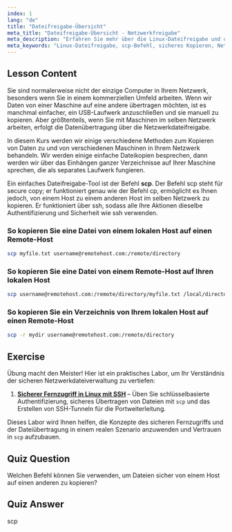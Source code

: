 ```yaml
---
index: 1
lang: "de"
title: "Dateifreigabe-Übersicht"
meta_title: "Dateifreigabe-Übersicht - Netzwerkfreigabe"
meta_description: "Erfahren Sie mehr über die Linux-Dateifreigabe und den Befehl secure copy (scp). Übertragen Sie Dateien zwischen Hosts in Ihrem Netzwerk. Beginnen Sie mit diesem anfängerfreundlichen Leitfaden!"
meta_keywords: "Linux-Dateifreigabe, scp-Befehl, sicheres Kopieren, Netzwerkdateitransfer, Linux-Tutorial, Linux für Anfänger, Linux-Leitfaden"
---
```


## Lesson Content

Sie sind normalerweise nicht der einzige Computer in Ihrem Netzwerk, besonders wenn Sie in einem kommerziellen Umfeld arbeiten. Wenn wir Daten von einer Maschine auf eine andere übertragen möchten, ist es manchmal einfacher, ein USB-Laufwerk anzuschließen und sie manuell zu kopieren. Aber größtenteils, wenn Sie mit Maschinen im selben Netzwerk arbeiten, erfolgt die Datenübertragung über die Netzwerkdateifreigabe.

In diesem Kurs werden wir einige verschiedene Methoden zum Kopieren von Daten zu und von verschiedenen Maschinen in Ihrem Netzwerk behandeln. Wir werden einige einfache Dateikopien besprechen, dann werden wir über das Einhängen ganzer Verzeichnisse auf Ihrer Maschine sprechen, die als separates Laufwerk fungieren.

Ein einfaches Dateifreigabe-Tool ist der Befehl **scp**. Der Befehl scp steht für secure copy; er funktioniert genau wie der Befehl cp, ermöglicht es Ihnen jedoch, von einem Host zu einem anderen Host im selben Netzwerk zu kopieren. Er funktioniert über ssh, sodass alle Ihre Aktionen dieselbe Authentifizierung und Sicherheit wie ssh verwenden.

### So kopieren Sie eine Datei von einem lokalen Host auf einen Remote-Host

```bash
scp myfile.txt username@remotehost.com:/remote/directory
```

### So kopieren Sie eine Datei von einem Remote-Host auf Ihren lokalen Host

```bash
scp username@remotehost.com:/remote/directory/myfile.txt /local/directory
```

### So kopieren Sie ein Verzeichnis von Ihrem lokalen Host auf einen Remote-Host

```bash
scp -r mydir username@remotehost.com:/remote/directory
```

## Exercise

Übung macht den Meister! Hier ist ein praktisches Labor, um Ihr Verständnis der sicheren Netzwerkdateiverwaltung zu vertiefen:

1. **[Sicherer Fernzugriff in Linux mit SSH](https://labex.io/de/labs/comptia-secure-remote-access-in-linux-with-ssh-592816)** – Üben Sie schlüsselbasierte Authentifizierung, sicheres Übertragen von Dateien mit `scp` und das Erstellen von SSH-Tunneln für die Portweiterleitung.

Dieses Labor wird Ihnen helfen, die Konzepte des sicheren Fernzugriffs und der Dateiübertragung in einem realen Szenario anzuwenden und Vertrauen in `scp` aufzubauen.

## Quiz Question

Welchen Befehl können Sie verwenden, um Dateien sicher von einem Host auf einen anderen zu kopieren?

## Quiz Answer

scp
